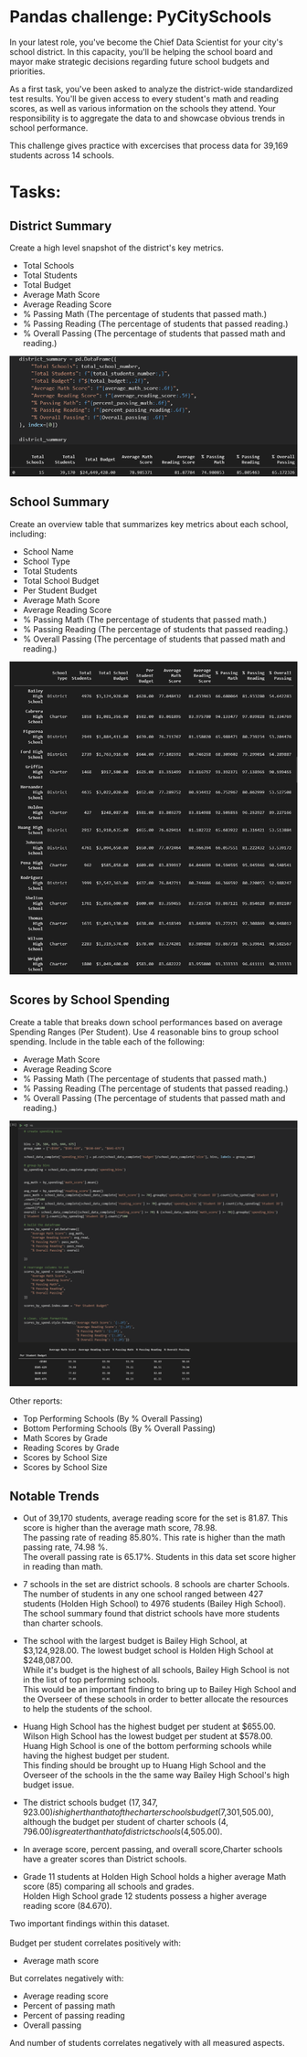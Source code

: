 # Pandas challenge: PyCitySchools
 
In your latest role, you've become the Chief Data Scientist for your city's school district. In this capacity, you'll be helping the  school board and mayor make strategic decisions regarding future school budgets and priorities.

As a first task, you've been asked to analyze the district-wide standardized test results. You'll be given access to every student's math and reading scores, as well as various information on the schools they attend. Your responsibility is to aggregate the data to and showcase obvious trends in school performance.

This challenge gives practice with excercises that process data for 39,169 students across 14 schools.

# Tasks:
## District Summary

Create a high level snapshot  of the district's key metrics.
- Total Schools
- Total Students
- Total Budget
- Average Math Score
- Average Reading Score
- % Passing Math (The percentage of students that passed math.)
- % Passing Reading (The percentage of students that passed reading.)
- % Overall Passing (The percentage of students that passed math and reading.)

![District summary](https://github.com/Jeffsfine/pandas-challenge/blob/main/Images/District%20summary.png)

## School Summary

Create an overview table that summarizes key metrics about each school, including:

- School Name
- School Type
- Total Students
- Total School Budget
- Per Student Budget
- Average Math Score
- Average Reading Score
- % Passing Math (The percentage of students that passed math.)
- % Passing Reading (The percentage of students that passed reading.)
- % Overall Passing (The percentage of students that passed math and reading.)

![School Sumamry](https://github.com/Jeffsfine/pandas-challenge/blob/main/Images/School%20summary.png)

## Scores by School Spending

Create a table that breaks down school performances based on average Spending Ranges (Per Student). Use 4 reasonable bins to group school spending. Include in the table each of the following:

- Average Math Score
- Average Reading Score
- % Passing Math (The percentage of students that passed math.)
- % Passing Reading (The percentage of students that passed reading.)
- % Overall Passing (The percentage of students that passed math and reading.)

![Scores by school spending](https://github.com/Jeffsfine/pandas-challenge/blob/main/Images/Scores%20by%20School%20Spending.png)

Other reports: 

- Top Performing Schools (By % Overall Passing)
- Bottom Performing Schools (By % Overall Passing)
- Math Scores by Grade
- Reading Scores by Grade
- Scores by School Size
- Scores by School Size

## Notable Trends

- Out of 39,170 students, average reading score for the set is 81.87. This score is higher than the average math score, 78.98.
<br> The passing rate of reading 85.80%. This rate is higher than the math passing rate, 74.98 %.
<br>  The overall passing rate is 65.17%. Students in this data set score higher in reading than math.

- 7 schools in the set are district schools. 8 schools are charter Schools. The number of students in any one school ranged between 427 students (Holden High School) to 4976 students (Bailey High School). 
<br> The school summary found that district schools have more students than charter schools.

- The school with the largest budget is Bailey High School, at $3,124,928.00. The lowest budget school is Holden High School at $248,087.00.
<br> While it's budget is the highest of all schools, Bailey High School is not in the list of top performing schools. 
<br> This would be an important finding to bring up to Bailey High School and the Overseer of these schools in order to better allocate the resources to help the students of the school. 

- Huang High School has the highest budget per student at $655.00. 
<br> Wilson High School has the lowest budget per student at $578.00. 
<br> Huang High School is one of the bottom performing schools while having the highest budget per student. 
<br> This finding should be brought up to Huang High School and the Overseer of the schools in the the same way Bailey High School's high budget issue.

- The district schools budget ($17,347,923.00) is higher than that of the charter schools budget ($7,301,505.00), 
<br> although the budget per student of charter schools ($4,796.00) is greater than that of district schools ($4,505.00).  
- In average score, percent passing, and overall score,Charter schools have a greater scores than District schools. 
- Grade 11 students at Holden High School holds a higher average Math score (85) comparing all schools and grades. 
<br> Holden High School grade 12 students possess a higher average reading score (84.670).

Two important findings within this dataset.
<br>
<br>
Budget per student correlates positively with:
- Average math score

But correlates negatively with:
- Average reading score
- Percent of passing math 
- Percent of passing reading 
- Overall passing

And number of students correlates negatively with all measured aspects.
